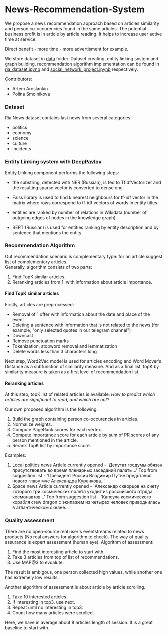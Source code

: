 # News-Recommendation-System
We propose a news recommendation approach based on articles similarity and person co-occurencies found in the same articles. 
The potential business profit is in article by article reading. It helps to increase user active time at service. 

Direct benefit - more time - more advertisment for example.

We store dataset in [data](https://github.com/rayonnant14/News-Recommendation-System/tree/main/data) folder. Dataset creating, entity linking system and graph building, recommendation algorithm implementation can be found in [ria_dataset.ipynb](https://github.com/rayonnant14/News-Recommendation-System/blob/main/research/ria_dataset.ipynb) and [social_network_project.ipynb](https://github.com/rayonnant14/News-Recommendation-System/blob/main/research/social_network_project.ipynb) respectively. 

Contributors:
- Artem Aroslankin
- Polina Smolnikova

### Dataset
Ria News dataset contains last news from several categories:
- politics
- economy
- science
- culture
- incidents

### Entity Linking system with [DeepPavlov](https://github.com/deepmipt/DeepPavlov)
Entity Linking component performs the following steps:

- the substring, detected with NER (Russian), is fed to TfidfVectorizer and the resulting sparse vector is converted to dense one

- Faiss library is used to find k nearest neighbours for tf-idf vector in the matrix where rows correspond to tf-idf vectors of words in entity titles

- entities are ranked by number of relations in Wikidata (number of outgoing edges of nodes in the knowledge graph)

- BERT (Russian) is used for entities ranking by entity description and by sentence that mentions the entity

### Recommendation Algorithm
Out recommendation scenario is complementary type: for an article suggest list of complementary articles.   
Generally, algorithm consists of two parts:
1. Find TopK similar articles.
2. Reranking articles from 1. with information about article importance.

#### Find TopK similar articles
Firstly, articles are preprocessed:
* Removal of 1 offer with information about the date and place of the event
* Deleting a sentence with information that is not related to the news (for example, "only selected quotes in our telegram channel")
* Downcast
* Remove punctuation marks
* Tokenization, stopword removal and lemmatization
* Delete words less than 3 characters long

Next step, Word2Vec model is used for articles encoding and Word Mover’s Distance as a subfunction of similarity measure.
And as a final list, topK by similarity measure is taken as a first level of recommendation list.

#### Reranking articles
At this step, topK list of related articles is available.
*How to predict which articles are significant to read, and which are not*?

Our own proposed algorithm is the following:
1. Build the graph containing person co-occurencies in articles. 
2. Normalize weights.
3. Compute PageRank scores for each vertex.
4. Compute importance score for each article by sum of PR scores of any person mentioned in the article.
5. Rerank TopK list by importance score.

Examples:
1. Local politics news
Article currently opened - 'Депутат госдумы обязан присутствовать во время пленарных заседаний палаты...'
Top from suggestion list - 'Президент России Владимир Путин представил нового главу мчс Александра Куренкова...'  
2. Space news
Article currently opened -  'Александр скворцов на счету которого три космических полета уходит из российского отряда космонавтов...'
Top from suggestion list - 'Капсула космического корабля crew dragon с экипажем из четырех человек приводнилась в атлантическом океане...'

### Quality assessment 
There are no open-source real user's eventstreams related to news products (No real answers for algorithm to check).
The way of quality assurance is expert assessment (human eye).
Algorithm of assessment:
1. Find the most interesting article to start with.
2. Take 3 articles from top of list of recommendations.
3. Use MAP@3 to evualute.

The result is ambigous, one person collected high values, while another one has extremely low results.

Another algorithm of assessment is about article by article scrolling.
1. Take 10 interested articles.
2. If interesting in top3. use next.
3. Repeat until no interesting in top3.
4. Count how many articles were scrolled.

Here, we have in average about 8 articles length of session. It is a great baseline to start with.

